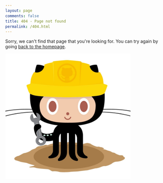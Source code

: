 ```yaml
---
layout: page
comments: false
title: 404 - Page not found
permalink: /404.html
---
```


Sorry, we can't find that page that you're looking for. You can try again by going [back to the homepage](/).

[<img src="assets/images/misc/404.jpg" alt="Constructocat by https://github.com/jasoncostello" style="width: 400px;"/>](/)
